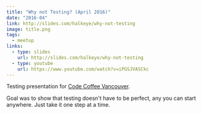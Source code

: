 ```yaml
---
title: "Why not Testing? (April 2016)"
date: "2016-04"
link: http://slides.com/halkeye/why-not-testing
image: title.png
tags:
  - meetup
links:
  - type: slides
    url: http://slides.com/halkeye/why-not-testing
  - type: youtube
    url: https://www.youtube.com/watch?v=iPGSJVASCkc
---
```

Testing presentation for [Code Coffee Vancouver](http://www.meetup.com/Code-Coffee-Vancouver/events/230135012/).

Goal was to show that testing doesn't have to be perfect, any you can start anywhere. Just take it one step at a time.
